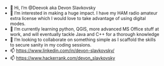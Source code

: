 - 👋 Hi, I’m @Deevok aka Devon Slavkovsky
- 👀 I’m interested in making a huge impact. I have my HAM radio amateur extra license which I would love to take advantage of using digital modes. 
- 🌱 I’m currently learning python, QGIS, more advanced MS Office stuff at work, and will eventually tackle Java and C++ for a thorough knowledge
- 💞️ I’m looking to collaborate on something simple as I scaffold the skills to secure sanity in my coding sessions.
- 📫 https://www.linkedin.com/in/devon-slavkovsky/ 
- 📫 https://www.hackerrank.com/devon_slavkovsky

<!---
Deevok/Deevok is a ✨ special ✨ repository because its `README.md` (this file) appears on your GitHub profile.
You can click the Preview link to take a look at your changes.
--->
